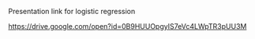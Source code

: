 
Presentation link for logistic regression

https://drive.google.com/open?id=0B9HUUOpgyIS7eVc4LWpTR3pUU3M
